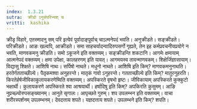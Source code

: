 ```yaml
---
index:  1.3.21
sutra:  क्रीडो ऽनुसंपरिभ्यश् च
vritti:  kashika 
---
```


क्रीडृ विहारे, एतस्मादनु सम् परि इत्येवं पूर्वादाङ्पूर्वाच् चाऽत्मनेपदं भवति। अनुक्रीडते। सङ्क्रीडते। परिक्रीडते। आङः खल्वपि, आक्रीडते। समा साहचर्यादन्वादिरुपसर्गो गृह्यते, तेन इह कर्मप्रवचनीयप्रयोगे न भवति, माणवकमनु क्रीडति। समो ऽकूजने इति वक्तव्यम्। सङ्क्रीडन्ति शकटानि। आगमेः क्षमायाम् आत्मनेपदं वक्तव्यम्। क्षमा उपेक्षा, कालहरणम् इति यावत्। आगमयस्व तावन्माणवकम्। शिक्षेर्जिज्ञासायाम्। विद्यासु शिक्षते। आशिषि नाथः। सर्पिषो नाथते। मधुनो नाथते। आशिषि इति किम्? माणवकमनुनाथति। हरतेर्गतताच्छील्ये। पैतृकमश्वा अनुहरन्ते। मातृकं गावो ऽनुहरन्ते। गतताच्छील्ये इति किम्? मातुरनुहरति। किरतेर्हर्षजीविकाकुलायकरणेष्विति वक्तव्यम्। अपस्किरते वृषभो हृष्टः। जीविकायाम् अपस्किरते कुक्कुटो भक्षार्थी। कुलायकरणे अपस्किरते श्वा आश्रयार्थी। हर्षादिषु इति किम्? अपकिरति कुसुमम्। आङि नुप्रच्छ्योरुपसङ्ख्यानम्। आनुते सृगालः। आपृच्छते गुरुम्। शप उपलम्भन इति वक्तव्यम्। वाचा शरीरस्पर्शनम् उपलम्भनम्। देवदत्ताय शपते। यज्ञदत्ताय शपते। उपलम्भने इति किम्? शपति।

